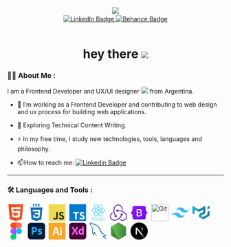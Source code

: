 
<div id="header" align="center">
  <img src="https://i.giphy.com/media/v1.Y2lkPTc5MGI3NjExMzJ6amFucGxleG15YTNoam5sbnYzZ3h0MDM1czJtNmU4emV1Ymk4cyZlcD12MV9pbnRlcm5hbF9naWZfYnlfaWQmY3Q9Zw/MvovQGsMBY9H2/giphy.gif" width="100"/>

<div id="badges" >
  <a href="https://www.linkedin.com/in/juanignacio-molina/">
    <img src="https://img.shields.io/badge/LinkedIn-blue?style=for-the-badge&logo=linkedin&logoColor=white" alt="LinkedIn Badge"/>
  </a>
  <a href="https://www.behance.net/molinajuan">
    <img src="https://img.shields.io/badge/-Behance-1769FF?style=for-the-badge&logo=behance&logoColor=white" alt="Behance Badge"/>
  </a>
</div>
<img src="https://komarev.com/ghpvc/?username=molinajuan&style=flat-square&color=blue" alt=""/>
<h1>
  hey there
  <img src="https://media.giphy.com/media/hvRJCLFzcasrR4ia7z/giphy.gif" width="30px"/>
</h1>
</div>

### :man_technologist: About Me :

I am a Frontend Developer and UX/UI designer <img src="https://media.giphy.com/media/WUlplcMpOCEmTGBtBW/giphy.gif" width="30"> from Argentina.

- :telescope: I’m working as a Frontend Developer and contributing to web design and ux process for building web applications.

- :seedling: Exploring Technical Content Writing.

- :zap: In my free time, I study new technologies, tools, languages and philosophy.

- :mailbox:How to reach me: [![Linkedin Badge](https://img.shields.io/badge/LinkedIn-blue?style=flat&logo=Linkedin&logoColor=white)](https://www.linkedin.com/in/juanignacio-molina/)

---

### :hammer_and_wrench: Languages and Tools :

<div>
  <img src="https://github.com/devicons/devicon/blob/master/icons/html5/html5-original.svg" title="HTML5" alt="HTML" width="40" height="40"/>&nbsp;
  <img src="https://github.com/devicons/devicon/blob/master/icons/css3/css3-plain-wordmark.svg"  title="CSS3" alt="CSS" width="40" height="40"/>&nbsp;
  <img src="https://github.com/devicons/devicon/blob/master/icons/javascript/javascript-original.svg" title="JavaScript" alt="JavaScript" width="40" height="40"/>&nbsp;
  <img src="https://github.com/devicons/devicon/blob/master/icons/typescript/typescript-original.svg" title="typescript" **alt="typescript" width="40" height="40"/>&nbsp;
  <img src="https://github.com/devicons/devicon/blob/master/icons/react/react-original-wordmark.svg" title="React" alt="React" width="40" height="40"/>&nbsp;
  <img src="https://github.com/devicons/devicon/blob/master/icons/redux/redux-original.svg" title="Redux" alt="Redux " width="40" height="40"/>&nbsp;
  <img src="https://github.com/devicons/devicon/blob/master/icons/bootstrap/bootstrap-original.svg" title="bootstrap" **alt="bootstrap" width="40" height="40"/>&nbsp;
  <img src="hhttps://github.com/devicons/devicon/blob/master/icons/git/git-original.svg" title="Git" **alt="Git" width="40" height="40"/>&nbsp;
  <img src="https://github.com/devicons/devicon/blob/master/icons/tailwindcss/tailwindcss-original.svg" title="tailwindcss" **alt="tailwindcss" width="40" height="40"/>&nbsp;
  <img src="https://github.com/devicons/devicon/blob/master/icons/materialui/materialui-original.svg" title="Material UI" alt="Material UI" width="40" height="40"/>&nbsp;
  <img src="https://github.com/devicons/devicon/blob/master/icons/figma/figma-original.svg" title="figma" **alt="figma" width="40" height="40"/>&nbsp;
  <img src="https://github.com/devicons/devicon/blob/master/icons/photoshop/photoshop-original.svg" title="photoshop" **alt="photoshop" width="40" height="40"/>&nbsp;
  <img src="https://github.com/devicons/devicon/blob/master/icons/illustrator/illustrator-plain.svg" title="illustrator" **alt="illustrator" width="40" height="40"/>&nbsp;
  <img src="https://github.com/devicons/devicon/blob/master/icons/xd/xd-original.svg" title="xd" **alt="xd" width="40" height="40"/>&nbsp;
  <img src="https://github.com/devicons/devicon/blob/master/icons/mysql/mysql-original.svg" title="MySQL"  alt="MySQL" width="40" height="40"/>&nbsp;
  <img src="https://github.com/devicons/devicon/blob/master/icons/nodejs/nodejs-original.svg" title="NodeJS" alt="NodeJS" width="40" height="40"/>&nbsp;
  <img src="https://github.com/devicons/devicon/blob/master/icons/nextjs/nextjs-original.svg" title="nextjs" alt="nextjs" width="40" height="40"/>&nbsp;
</div>
